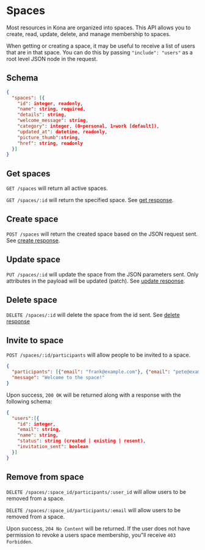 Spaces
========

Most resources in Kona are organized into spaces.  This API allows you to create, read, update, delete, and manage membership to spaces.

When getting or creating a space, it may be useful to receive a list of users that are in that space.  You can do this by passing `"include": "users"` as a root level JSON node in the request.

Schema  <a name='schema'><a>
------------
```json
{
  "spaces": [{
    "id": integer, readonly,
    "name": string, required,
    "details": string,
    "welcome_message": string,
    "category": integer, (0=personal, 1=work [default]),
    "updated_at": datetime, readonly,
    "picture_thumb":string,
    "href": string, readonly
  }]
}
```


Get spaces
------------
`GET /spaces` will return all active spaces.

`GET /spaces/:id` will return the specified space. See [get response](responses.md#get).


Create space
-----------
`POST /spaces` will return the created space based on the JSON request sent. See [create response](responses.md#create).


Update space
---------------
`PUT /spaces/:id` will update the space from the JSON parameters sent. Only attributes in the payload will be updated (patch). See [update response](responses.md#update).


Delete space
---------------
`DELETE /spaces/:id` will delete the space from the id sent. See [delete response](responses.md#delete)


Invite to space
---------------
`POST /spaces/:id/participants` will allow people to be invited to a space.

```json
{
  "participants": [{"email": "frank@example.com"}, {"email": "pete@example.com"}],
  "message": "Welcome to the space!"
}
```

Upon success, `200 OK` will be returned along with a response with the following schema:

```json
{
  "users":[{
    "id": integer,
    "email": string,
    "name": string,
    "status": string (created | existing | resent),
    "invitation_sent": boolean
  }]
}
```

Remove from space
---------------
`DELETE /spaces/:space_id/participants/:user_id` will allow users to be removed from a space.

`DELETE /spaces/:space_id/participants/:email` will allow users to be removed from a space.

Upon success, `204 No Content` will be returned.  If the user does not have permission to revoke a users space membership, you"ll receive `403 Forbidden`.
